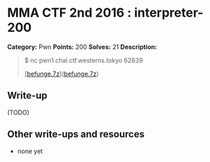 # MMA CTF 2nd 2016 : interpreter-200

**Category:** Pwn
**Points:** 200
**Solves:** 21
**Description:**

> $ nc pwn1.chal.ctf.westerns.tokyo 62839
> 
> 
> [[befunge.7z](./befunge.7z)]([befunge.7z](./befunge.7z))
> 


## Write-up

(TODO)

## Other write-ups and resources

* none yet
